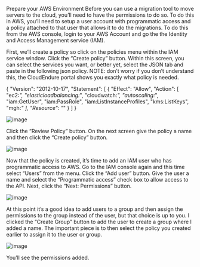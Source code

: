 Prepare your AWS Environment
Before you can use a migration tool to move servers to the cloud, you’ll need to have the permissions to do so. To do this in AWS, you’ll need to setup a user account with programmatic access and a policy attached to that user that allows it to do the migrations. To do this from the AWS console, login to your AWS Account and go the the Identity and Access Management service (IAM).

First, we’ll create a policy so click on the policies menu within the IAM service window. Click the “Create policy” button. Within this screen, you can select the services you want, or better yet, select the JSON tab and paste in the following json policy. NOTE: don’t worry if you don’t understand this, the CloudEndure portal shows you exactly what policy is needed.


{
  "Version": "2012-10-17",
  "Statement": [
    {
      "Effect": "Allow",
      "Action": [
        "ec2:*",
        "elasticloadbalancing:*",
        "cloudwatch:*",
        "autoscaling:*",
        "iam:GetUser",
        "iam:PassRole",
        "iam:ListInstanceProfiles",
        "kms:ListKeys",
        "mgh:*"
      ],
      "Resource": "*"
    }
  ]
}



![image](https://user-images.githubusercontent.com/82562508/138051319-bac32244-dd10-416f-afc6-d7332a2e3187.png)


Click the “Review Policy” button. On the next screen give the policy a name and then click the “Create policy” button.

![image](https://user-images.githubusercontent.com/82562508/138051400-821db06f-9abb-4bf6-8719-c54da408d969.png)

Now that the policy is created, it’s time to add an IAM user who has programmatic access to AWS. Go to the IAM console again and this time select “Users” from the menu. Click the “Add user” button. Give the user a name and select the “Programmatic access” check box to allow access to the API. Next, click the “Next: Permissions” button.

![image](https://user-images.githubusercontent.com/82562508/138051496-fd544401-fdb2-41bd-b39a-da7f8fae7912.png)

At this point it’s a good idea to add users to a group and then assign the permissions to the group instead of the user, but that choice is up to you. I clicked the “Create Group” button to add the user to create a group where I added a name. The important piece is to then select the policy you created earlier to assign it to the user or group.

![image](https://user-images.githubusercontent.com/82562508/138051561-7c07aeff-3cd7-4d30-8209-e83446fc9fff.png)

You’ll see the permissions added.

